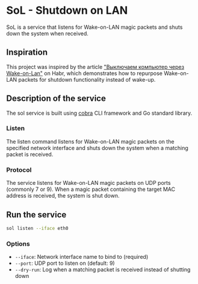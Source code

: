 # SoL - Shutdown on LAN

SoL is a service that listens for Wake-on-LAN magic packets and shuts down the system when received.

## Inspiration

This project was inspired by the article ["Выключаем компьютер через Wake-on-Lan"](https://habr.com/ru/articles/816765/) on Habr, which demonstrates how to repurpose Wake-on-LAN packets for shutdown functionality instead of wake-up.

## Description of the service

The sol service is built using [cobra](https://github.com/spf13/cobra) CLI framework and Go standard library.

### Listen
The listen command listens for Wake-on-LAN magic packets on the specified network interface and shuts down the system when a matching packet is received.

### Protocol
The service listens for Wake-on-LAN magic packets on UDP ports (commonly 7 or 9). When a magic packet containing the target MAC address is received, the system is shut down.

## Run the service

```bash
sol listen --iface eth0
```

### Options

- `--iface`: Network interface name to bind to (required)
- `--port`: UDP port to listen on (default: 9)
- `--dry-run`: Log when a matching packet is received instead of shutting down
